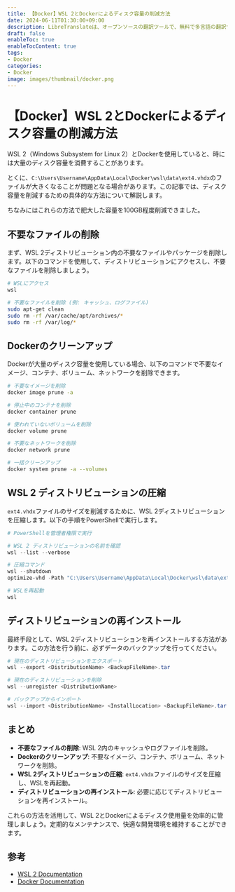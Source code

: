 ```yaml
---
title: 【Docker】WSL 2とDockerによるディスク容量の削減方法
date: 2024-06-11T01:30:00+09:00
description: LibreTranslateは、オープンソースの翻訳ツールで、無料で多言語の翻訳サービスを提供します。機械学習を利用してテキスト翻訳を行います。
draft: false
enableToc: true
enableTocContent: true
tags: 
- Docker
categories: 
- Docker
image: images/thumbnail/docker.png
---
```


# 【Docker】WSL 2とDockerによるディスク容量の削減方法

WSL 2（Windows Subsystem for Linux 2）とDockerを使用していると、時には大量のディスク容量を消費することがあります。

とくに、`C:\Users\Username\AppData\Local\Docker\wsl\data\ext4.vhdx`のファイルが大きくなることが問題となる場合があります。この記事では、ディスク容量を削減するための具体的な方法について解説します。

ちなみにはこれらの方法で肥大した容量を100GB程度削減できました。

## 不要なファイルの削除

まず、WSL 2ディストリビューション内の不要なファイルやパッケージを削除します。以下のコマンドを使用して、ディストリビューションにアクセスし、不要なファイルを削除しましょう。

```bash
# WSLにアクセス
wsl

# 不要なファイルを削除 (例: キャッシュ、ログファイル)
sudo apt-get clean
sudo rm -rf /var/cache/apt/archives/*
sudo rm -rf /var/log/*
```

## Dockerのクリーンアップ

Dockerが大量のディスク容量を使用している場合、以下のコマンドで不要なイメージ、コンテナ、ボリューム、ネットワークを削除できます。

```bash
# 不要なイメージを削除
docker image prune -a

# 停止中のコンテナを削除
docker container prune

# 使われていないボリュームを削除
docker volume prune

# 不要なネットワークを削除
docker network prune

# 一括クリーンアップ
docker system prune -a --volumes
```

## WSL 2 ディストリビューションの圧縮

`ext4.vhdx`ファイルのサイズを削減するために、WSL 2ディストリビューションを圧縮します。以下の手順をPowerShellで実行します。

```powershell
# PowerShellを管理者権限で実行

# WSL 2 ディストリビューションの名前を確認
wsl --list --verbose

# 圧縮コマンド
wsl --shutdown
optimize-vhd -Path "C:\Users\Username\AppData\Local\Docker\wsl\data\ext4.vhdx" -Mode full

# WSLを再起動
wsl
```

## ディストリビューションの再インストール

最終手段として、WSL 2ディストリビューションを再インストールする方法があります。この方法を行う前に、必ずデータのバックアップを行ってください。

```powershell
# 現在のディストリビューションをエクスポート
wsl --export <DistributionName> <BackupFileName>.tar

# 現在のディストリビューションを削除
wsl --unregister <DistributionName>

# バックアップからインポート
wsl --import <DistributionName> <InstallLocation> <BackupFileName>.tar
```

## まとめ

- **不要なファイルの削除**: WSL 2内のキャッシュやログファイルを削除。
- **Dockerのクリーンアップ**: 不要なイメージ、コンテナ、ボリューム、ネットワークを削除。
- **WSL 2ディストリビューションの圧縮**: `ext4.vhdx`ファイルのサイズを圧縮し、WSLを再起動。
- **ディストリビューションの再インストール**: 必要に応じてディストリビューションを再インストール。

これらの方法を活用して、WSL 2とDockerによるディスク使用量を効率的に管理しましょう。定期的なメンテナンスで、快適な開発環境を維持することができます。

## 参考

- <a href="https://docs.microsoft.com/en-us/windows/wsl/" target="_blank" rel="nofollow noopener">WSL 2 Documentation</a>
- <a href="https://docs.docker.com/" target="_blank" rel="nofollow noopener">Docker Documentation</a>
